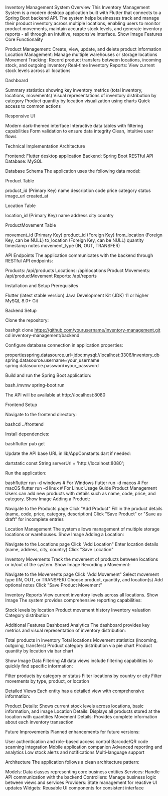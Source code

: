 Inventory Management System
Overview
This Inventory Management System is a modern desktop application built with Flutter that connects to a Spring Boot backend API. The system helps businesses track and manage their product inventory across multiple locations, enabling users to monitor product movements, maintain accurate stock levels, and generate inventory reports - all through an intuitive, responsive interface.
Show Image
Features
Core Functionality

Product Management: Create, view, update, and delete product information
Location Management: Manage multiple warehouses or storage locations
Movement Tracking: Record product transfers between locations, incoming stock, and outgoing inventory
Real-time Inventory Reports: View current stock levels across all locations

Dashboard

Summary statistics showing key inventory metrics (total inventory, locations, movements)
Visual representations of inventory distribution by category
Product quantity by location visualization using charts
Quick access to common actions

Responsive UI

Modern dark-themed interface
Interactive data tables with filtering capabilities
Form validation to ensure data integrity
Clean, intuitive user flows

Technical Implementation
Architecture

Frontend: Flutter desktop application
Backend: Spring Boot RESTful API
Database: MySQL

Database Schema
The application uses the following data model:

Product Table

product_id (Primary Key)
name
description
code
price
category
status
image_url
created_at


Location Table

location_id (Primary Key)
name
address
city
country


ProductMovement Table

movement_id (Primary Key)
product_id (Foreign Key)
from_location (Foreign Key, can be NULL)
to_location (Foreign Key, can be NULL)
quantity
timestamp
notes
movement_type (IN, OUT, TRANSFER)



API Endpoints
The application communicates with the backend through RESTful API endpoints:

Products: /api/products
Locations: /api/locations
Product Movements: /api/productMovement
Reports: /api/reports

Installation and Setup
Prerequisites

Flutter (latest stable version)
Java Development Kit (JDK) 11 or higher
MySQL 8.0+
Git

Backend Setup

Clone the repository:

bashgit clone https://github.com/yourusername/inventory-management.git
cd inventory-management/backend

Configure database connection in application.properties:

propertiesspring.datasource.url=jdbc:mysql://localhost:3306/inventory_db
spring.datasource.username=your_username
spring.datasource.password=your_password

Build and run the Spring Boot application:

bash./mvnw spring-boot:run

The API will be available at http://localhost:8080

Frontend Setup

Navigate to the frontend directory:

bashcd ../frontend

Install dependencies:

bashflutter pub get

Update the API base URL in lib/AppConstants.dart if needed:

dartstatic const String serverUrl = 'http://localhost:8080';

Run the application:

bashflutter run -d windows  # For Windows
flutter run -d macos    # For macOS
flutter run -d linux    # For Linux
Usage Guide
Product Management
Users can add new products with details such as name, code, price, and category.
Show Image
Adding a Product:

Navigate to the Products page
Click "Add Product"
Fill in the product details (name, code, price, category, description)
Click "Save Product" or "Save as draft" for incomplete entries

Location Management
The system allows management of multiple storage locations or warehouses.
Show Image
Adding a Location:

Navigate to the Locations page
Click "Add Location"
Enter location details (name, address, city, country)
Click "Save Location"

Inventory Movements
Track the movement of products between locations or in/out of the system.
Show Image
Recording a Movement:

Navigate to the Movements page
Click "Add Movement"
Select movement type (IN, OUT, or TRANSFER)
Choose product, quantity, and location(s)
Add optional notes
Click "Save Product Movement"

Inventory Reports
View current inventory levels across all locations.
Show Image
The system provides comprehensive reporting capabilities:

Stock levels by location
Product movement history
Inventory valuation
Category distribution

Additional Features
Dashboard Analytics
The dashboard provides key metrics and visual representation of inventory distribution:

Total products in inventory
Total locations
Movement statistics (incoming, outgoing, transfers)
Product category distribution via pie chart
Product quantity by location via bar chart

Show Image
Data Filtering
All data views include filtering capabilities to quickly find specific information:

Filter products by category or status
Filter locations by country or city
Filter movements by type, product, or location

Detailed Views
Each entity has a detailed view with comprehensive information:

Product Details: Shows current stock levels across locations, basic information, and image
Location Details: Displays all products stored at the location with quantities
Movement Details: Provides complete information about each inventory transaction

Future Improvements
Planned enhancements for future versions:

User authentication and role-based access control
Barcode/QR code scanning integration
Mobile application companion
Advanced reporting and analytics
Low stock alerts and notifications
Multi-language support

Architecture
The application follows a clean architecture pattern:

Models: Data classes representing core business entities
Services: Handle API communication with the backend
Controllers: Manage business logic between views and services
Providers: State management for reactive UI updates
Widgets: Reusable UI components for consistent interface
